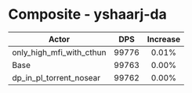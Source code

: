 # Composite - yshaarj-da
| Actor | DPS | Increase |
|---|:---:|:---:|
|only_high_mfi_with_cthun|99776|0.01%|
|Base|99763|0.00%|
|dp_in_pl_torrent_nosear|99762|0.00%|
